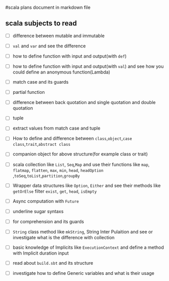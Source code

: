 #scala plans document in markdown file
## scala subjects to read
- [ ] difference between mutable and immutable
- [ ] `val` and `var` and see the difference
- [ ] how to define function with input and output(with `def`)
- [ ] how to define function with input and output(with `val`) and see how you could define an anonymous function(Lambda)
- [ ] match case and its guards
- [ ] partial function
- [ ] difference between back quotation and single quotation and double quotation
- [ ] tuple
- [ ] extract values from match case and tuple 
- [ ] How to define and difference between `class`,`object`,`case class`,`trait`,`abstract class`
- [ ] companion object for above structure(for example class or trait)
- [ ] scala collection like `List`, `Seq`,`Map` and use their functions like `map`, `flatmap`, `flatten`, `max`, `min`, `head`, `headOption` ,`toSeq`,`toList`,`partition`,`groupBy`
- [ ] Wrapper data structures like `Option`, `Either` and see their methods like `getOrElse` filter `exist`, `get`, `head`, `isEmpty`  
- [ ] Async computation with `Future`
- [ ] underline sugar syntaxs
- [ ] for comprehension and its guards
- [ ] `String` class method like `mkString`, String Inter Pulaition and see or investigate what is the difference with collection
- [ ] basic knowledge of Implicits like `ExecutionContext` and define a method with Implicit duration input
- [ ] read about `build.sbt` and its structure
- [ ] investigate how to define Generic variables and what is their usage

